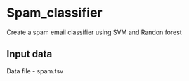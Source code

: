 # Spam_classifier
 Create a spam email classifier using SVM and Randon forest
 
 ## Input data
 Data file  - spam.tsv

